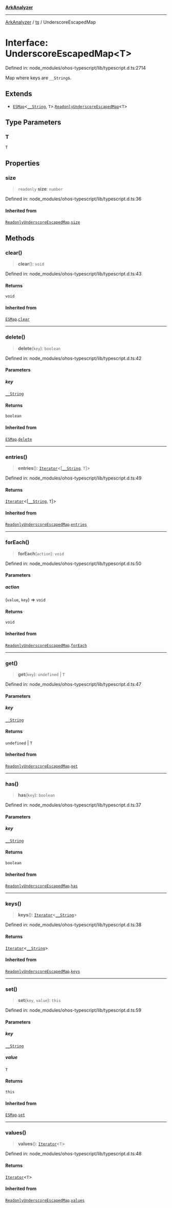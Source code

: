 [**ArkAnalyzer**](../../../../README.md)

***

[ArkAnalyzer](../../../../globals.md) / [ts](../README.md) / UnderscoreEscapedMap

# Interface: UnderscoreEscapedMap\<T\>

Defined in: node\_modules/ohos-typescript/lib/typescript.d.ts:2714

Map where keys are `__String`s.

## Extends

- [`ESMap`](ESMap.md)\<[`__String`](../type-aliases/String.md), `T`\>.[`ReadonlyUnderscoreEscapedMap`](ReadonlyUnderscoreEscapedMap.md)\<`T`\>

## Type Parameters

### T

`T`

## Properties

### size

> `readonly` **size**: `number`

Defined in: node\_modules/ohos-typescript/lib/typescript.d.ts:36

#### Inherited from

[`ReadonlyUnderscoreEscapedMap`](ReadonlyUnderscoreEscapedMap.md).[`size`](ReadonlyUnderscoreEscapedMap.md#size)

## Methods

### clear()

> **clear**(): `void`

Defined in: node\_modules/ohos-typescript/lib/typescript.d.ts:43

#### Returns

`void`

#### Inherited from

[`ESMap`](ESMap.md).[`clear`](ESMap.md#clear)

***

### delete()

> **delete**(`key`): `boolean`

Defined in: node\_modules/ohos-typescript/lib/typescript.d.ts:42

#### Parameters

##### key

[`__String`](../type-aliases/String.md)

#### Returns

`boolean`

#### Inherited from

[`ESMap`](ESMap.md).[`delete`](ESMap.md#delete)

***

### entries()

> **entries**(): [`Iterator`](Iterator.md)\<\[[`__String`](../type-aliases/String.md), `T`\]\>

Defined in: node\_modules/ohos-typescript/lib/typescript.d.ts:49

#### Returns

[`Iterator`](Iterator.md)\<\[[`__String`](../type-aliases/String.md), `T`\]\>

#### Inherited from

[`ReadonlyUnderscoreEscapedMap`](ReadonlyUnderscoreEscapedMap.md).[`entries`](ReadonlyUnderscoreEscapedMap.md#entries)

***

### forEach()

> **forEach**(`action`): `void`

Defined in: node\_modules/ohos-typescript/lib/typescript.d.ts:50

#### Parameters

##### action

(`value`, `key`) => `void`

#### Returns

`void`

#### Inherited from

[`ReadonlyUnderscoreEscapedMap`](ReadonlyUnderscoreEscapedMap.md).[`forEach`](ReadonlyUnderscoreEscapedMap.md#foreach)

***

### get()

> **get**(`key`): `undefined` \| `T`

Defined in: node\_modules/ohos-typescript/lib/typescript.d.ts:47

#### Parameters

##### key

[`__String`](../type-aliases/String.md)

#### Returns

`undefined` \| `T`

#### Inherited from

[`ReadonlyUnderscoreEscapedMap`](ReadonlyUnderscoreEscapedMap.md).[`get`](ReadonlyUnderscoreEscapedMap.md#get)

***

### has()

> **has**(`key`): `boolean`

Defined in: node\_modules/ohos-typescript/lib/typescript.d.ts:37

#### Parameters

##### key

[`__String`](../type-aliases/String.md)

#### Returns

`boolean`

#### Inherited from

[`ReadonlyUnderscoreEscapedMap`](ReadonlyUnderscoreEscapedMap.md).[`has`](ReadonlyUnderscoreEscapedMap.md#has)

***

### keys()

> **keys**(): [`Iterator`](Iterator.md)\<[`__String`](../type-aliases/String.md)\>

Defined in: node\_modules/ohos-typescript/lib/typescript.d.ts:38

#### Returns

[`Iterator`](Iterator.md)\<[`__String`](../type-aliases/String.md)\>

#### Inherited from

[`ReadonlyUnderscoreEscapedMap`](ReadonlyUnderscoreEscapedMap.md).[`keys`](ReadonlyUnderscoreEscapedMap.md#keys)

***

### set()

> **set**(`key`, `value`): `this`

Defined in: node\_modules/ohos-typescript/lib/typescript.d.ts:59

#### Parameters

##### key

[`__String`](../type-aliases/String.md)

##### value

`T`

#### Returns

`this`

#### Inherited from

[`ESMap`](ESMap.md).[`set`](ESMap.md#set)

***

### values()

> **values**(): [`Iterator`](Iterator.md)\<`T`\>

Defined in: node\_modules/ohos-typescript/lib/typescript.d.ts:48

#### Returns

[`Iterator`](Iterator.md)\<`T`\>

#### Inherited from

[`ReadonlyUnderscoreEscapedMap`](ReadonlyUnderscoreEscapedMap.md).[`values`](ReadonlyUnderscoreEscapedMap.md#values)
